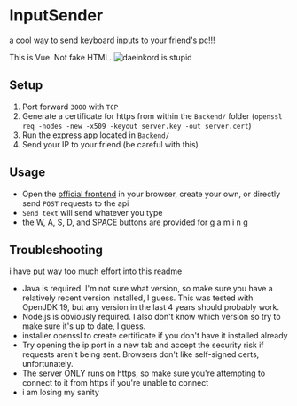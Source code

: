 # InputSender

a cool way to send keyboard inputs to your friend's pc!!!

This is Vue. Not fake HTML.
![daeinkord is stupid](https://files.catbox.moe/wv3t09.png)

## Setup

1. Port forward `3000` with `TCP`
2. Generate a certificate for https from within the `Backend/` folder (`openssl req -nodes -new -x509 -keyout server.key -out server.cert`)
3. Run the express app located in `Backend/`
4. Send your IP to your friend (be careful with this)

## Usage

- Open the [official frontend](https://inputsender.fireash.xyz) in your browser, create your own, or directly send `POST` requests to the api
- `Send text` will send whatever you type
- the W, A, S, D, and SPACE buttons are provided for g a m i n g

## Troubleshooting

i have put way too much effort into this readme

- Java is required. I'm not sure what version, so make sure you have a relatively recent version installed, I guess. This was tested with OpenJDK 19, but any version in the last 4 years should probably work.
- Node.js is obviously required. I also don't know which version so try to make sure it's up to date, I guess.
- installer openssl to create certificate if you don't have it installed already
- Try opening the ip:port in a new tab and accept the security risk if requests aren't being sent. Browsers don't like self-signed certs, unfortunately.
- The server ONLY runs on https, so make sure you're attempting to connect to it from https if you're unable to connect   
- i am losing my sanity
